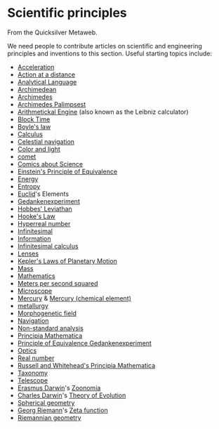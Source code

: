 
# Scientific principles

From the Quicksilver Metaweb.

We need people to contribute articles on scientific and engineering principles and inventions to this section. Useful starting topics include:

* [Acceleration](/acceleration)
* [Action at a distance](/action-at-a-distance)
* [Analytical Language](/analytical-language)
* [Archimedean](/archimedean)
* [Archimedes](/archimedes)
* [Archimedes Palimpsest](/archimedes-palimpsest)
* [Arithmetickal Engine](/arithmetickal-engine) (also known as the Leibniz calculator)
* [Block Time](/block-time)
* [Boyle's law](/boyle-s-law)
* [Calculus](/calculus)
* [Celestial navigation](/celestial-navigation)
* [Color and light](/color-and-light)
* [comet](/comet)
* [Comics about Science](/comics-about-science)
* [Einstein's Principle of Equivalence](/einstein-s-principle-of-equivalence)
* [Energy](/energy)
* [Entropy](/entropy)
* [Euclid](/euclid)'s Elements
* [Gedankenexperiment](/gedankenexperiment)
* [Hobbes' Leviathan](/hobbes-leviathan)
* [Hooke's Law](/hooke-s-law)
* [Hyperreal number](/hyperreal-number)
* [Infinitesimal](/infinitesimal)
* [Information](/information)
* [Infinitesimal calculus](/infinitesimal-calculus)
* [Lenses](/lens)
* [Kepler's Laws of Planetary Motion](/kepler-s-laws-of-planetary-motion)
* [Mass](/mass)
* [Mathematics](/mathematics)
* [Meters per second squared](/meters-per-second-squared)
* [Microscope](/microscope)
* [Mercury](/quicksilver-or-mercury) & [Mercury (chemical element)](/mercury-chemical-element)
* [metallurgy](/metallurgy)
* [Morphogenetic field](/morphogenetic-field)
* [Navigation](/navigation)
* [Non-standard analysis](/non-standard-analysis)
* [Principia Mathematica](/principia-mathematica)
* [Principle of Equivalence Gedankenexperiment](/principle-of-equivalence-gedankenexperiment)
* [Optics](/optics)
* [Real number](/real-number)
* [Russell and Whitehead's Principia Mathematica](/russell-and-whitehead-s-principia-mathematica)
* [Taxonomy](/taxonomy)
* [Telescope](/telescope)
* [Erasmus Darwin](/erasmus-darwin-andrew-berry)'s [Zoonomia](/zoonomia)
* [Charles Darwin](/charles-darwin)'s [Theory of Evolution](/theory-of-evolution)
* [Spherical geometry](/spherical-geometry)
* [Georg Riemann](/georg-riemann)'s [Zeta function](/zeta-function)
* [Riemannian geometry](/elliptic-or-riemannian-geometry)

